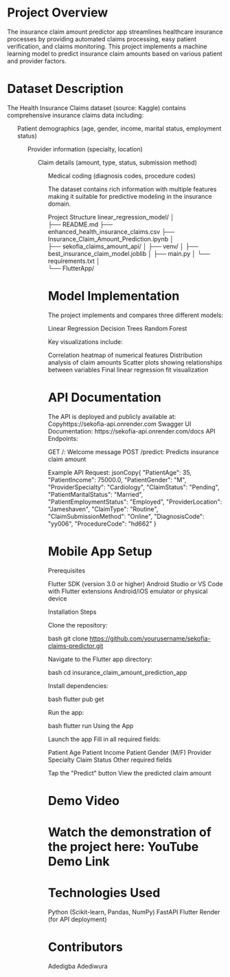 <h1>Project Overview</h1>
The insurance claim amount predictor app streamlines healthcare insurance processes by providing automated claims processing, easy patient verification, and claims monitoring. This project implements a machine learning model to predict insurance claim amounts based on various patient and provider factors.

<h1>Dataset Description</h1>
The Health Insurance Claims dataset (source: Kaggle) contains comprehensive insurance claims data including:
<ul>Patient demographics (age, gender, income, marital status, employment status)
<ul>Provider information (specialty, location)
<ul>Claim details (amount, type, status, submission method)
<ul>Medical coding (diagnosis codes, procedure codes)

The dataset contains rich information with multiple features making it suitable for predictive modeling in the insurance domain.

Project Structure
linear_regression_model/
│  
├── README.md
├── enhanced_health_insurance_claims.csv
├── Insurance_Claim_Amount_Prediction.ipynb
│   
├── sekofia_claims_amount_api/
│   ├── venv/
│   ├── best_insurance_claim_model.joblib
│   ├── main.py
│   └── requirements.txt
│   
└── FlutterApp/

<h1>Model Implementation</h1>
The project implements and compares three different models:

Linear Regression
Decision Trees
Random Forest

Key visualizations include:

Correlation heatmap of numerical features
Distribution analysis of claim amounts
Scatter plots showing relationships between variables
Final linear regression fit visualization

<h1>API Documentation</h1>
The API is deployed and publicly available at:
Copyhttps://sekofia-api.onrender.com
Swagger UI Documentation: https://sekofia-api.onrender.com/docs
API Endpoints:

GET /: Welcome message
POST /predict: Predicts insurance claim amount

Example API Request:
jsonCopy{
    "PatientAge": 35,
    "PatientIncome": 75000.0,
    "PatientGender": "M",
    "ProviderSpecialty": "Cardiology",
    "ClaimStatus": "Pending",
    "PatientMaritalStatus": "Married",
    "PatientEmploymentStatus": "Employed",
    "ProviderLocation": "Jameshaven",
    "ClaimType": "Routine",
    "ClaimSubmissionMethod": "Online",
    "DiagnosisCode": "yy006",
    "ProcedureCode": "hd662"
}


<h1>Mobile App Setup</h1>
Prerequisites

Flutter SDK (version 3.0 or higher)
Android Studio or VS Code with Flutter extensions
Android/iOS emulator or physical device

Installation Steps

Clone the repository:

bash git clone https://github.com/yourusername/sekofia-claims-predictor.git

Navigate to the Flutter app directory:

bash cd insurance_claim_amount_prediction_app

Install dependencies:

bash flutter pub get

Run the app:

bash flutter run
Using the App

Launch the app
Fill in all required fields:

Patient Age
Patient Income
Patient Gender (M/F)
Provider Specialty
Claim Status
Other required fields


Tap the "Predict" button
View the predicted claim amount

<h1>Demo Video<h1>
Watch the demonstration of the project here: YouTube Demo Link

<h1>Technologies Used</h1>
Python (Scikit-learn, Pandas, NumPy)
FastAPI
Flutter
Render (for API deployment)

<h1>Contributors</h1>
Adedigba Adediwura